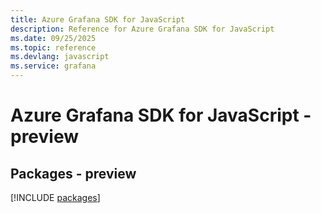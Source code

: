 ```yaml
---
title: Azure Grafana SDK for JavaScript
description: Reference for Azure Grafana SDK for JavaScript
ms.date: 09/25/2025
ms.topic: reference
ms.devlang: javascript
ms.service: grafana
---
```

# Azure Grafana SDK for JavaScript - preview
## Packages - preview
[!INCLUDE [packages](grafana-index.md)]